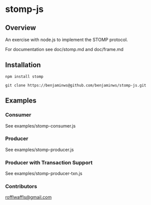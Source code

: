 stomp-js
========

## Overview

An exercise with node.js to implement the STOMP protocol.

For documentation see doc/stomp.md and doc/frame.md

## Installation

`npm install stomp`

`git clone https://benjaminws@github.com/benjaminws/stomp-js.git`

## Examples

### Consumer

See examples/stomp-consumer.js

### Producer

See examples/stomp-producer.js

### Producer with Transaction Support

See examples/stomp-producer-txn.js

### Contributors

rofflwaffls@gmail.com
